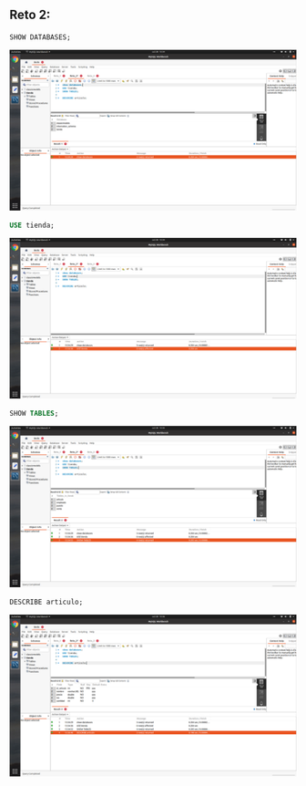 ## Reto 2:


<div style="text-align: justify;">

```sql
SHOW DATABASES;
```
![imagen](images_reto_2/reto_2_1.png)

```sql
USE tienda;
```
![imagen](images_reto_2/reto_2_2.png)

```sql
SHOW TABLES;
```
![imagen](images_reto_2/reto_2_3.png)

```sql
DESCRIBE articulo;
```
![imagen](images_reto_2/reto_2_4.png)

</div>


